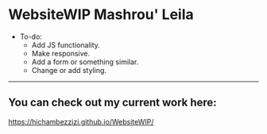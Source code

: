  # WebsiteWIP Mashrou' Leila #

* To-do:
    * Add JS functionality.
    * Make responsive.
    * Add a form or something similar.
    * Change or add styling.

- - - -

## You can check out my current work here: ##

https://hichambezzizi.github.io/WebsiteWIP/